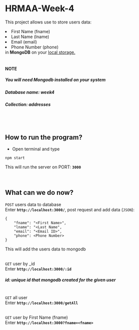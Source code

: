 # HRMAA-Week-4
This project allows use to store users data:
<li>First Name (fname)</li> 
<li>Last Name (lname)</li>
<li>Email (email)</li>
<li>Phone Number (phone)</li>
in <b>MongoDB</b> on your <u>local storage.</u><br><br>

#### NOTE
##### You will need Mongodb installed on your system
##### Database name: week4
##### Collection: addresses
<br><br>

## How to run the program?
- Open terminal and type
```
npm start
```
This will run the server on PORT: <b>`3000`</b><br><br><br>

## What can we do now?
`POST` users data to database<br>
Enter  <b>`http://localhost:3000/`</b>,  post request and add data (`JSON`):<br>
```
{
    "fname": "<First Name>",
    "lname": "<Last Name",
    "email": "<Email ID>",
    "phone": <Phone Number>
}
```
This will add the users data to mongodb<br><br>

`GET` user by _id<br>
Enter <b>`http://localhost:3000/:id`</b><br>

##### id: unique id that mongodb created for the given user<br><br>

`GET` all user<br>
Enter <b>`http://localhost:3000/getAll`</b><br><br>

`GET` user by First Name (fname)<br>
Enter <b>`http://localhost:3000?fname=<fname>`</b><br>